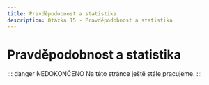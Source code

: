 ```yaml
---
title: Pravděpodobnost a statistika
description: Otázka 15 - Pravděpodobnost a statistika
---
```


# **Pravděpodobnost a statistika**

::: danger NEDOKONČENO
Na této stránce ještě stále pracujeme.
:::

